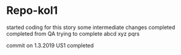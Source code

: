# Repo-kol1
started coding for this story
some intermediate changes
completed
completed from QA
trying to complete
abcd
xyz
pqrs

commit on 1.3.2019
US1 completed 
